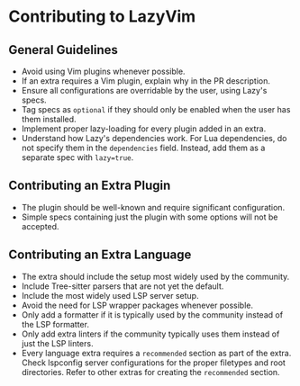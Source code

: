 # Contributing to LazyVim

## General Guidelines

- Avoid using Vim plugins whenever possible.
- If an extra requires a Vim plugin, explain why in the PR description.
- Ensure all configurations are overridable by the user, using Lazy's specs.
- Tag specs as `optional` if they should only be enabled when the user has them installed.
- Implement proper lazy-loading for every plugin added in an extra.
- Understand how Lazy's dependencies work. For Lua dependencies, do not specify
  them in the `dependencies` field. Instead, add them as a separate spec with `lazy=true`.

## Contributing an Extra Plugin

- The plugin should be well-known and require significant configuration.
- Simple specs containing just the plugin with some options will not be accepted.

## Contributing an Extra Language

- The extra should include the setup most widely used by the community.
- Include Tree-sitter parsers that are not yet the default.
- Include the most widely used LSP server setup.
- Avoid the need for LSP wrapper packages whenever possible.
- Only add a formatter if it is typically used by the community instead of the LSP formatter.
- Only add extra linters if the community typically uses them instead of just the LSP linters.
- Every language extra requires a `recommended` section as part of the extra.
  Check lspconfig server configurations for the proper filetypes and root directories.
  Refer to other extras for creating the `recommended` section.
